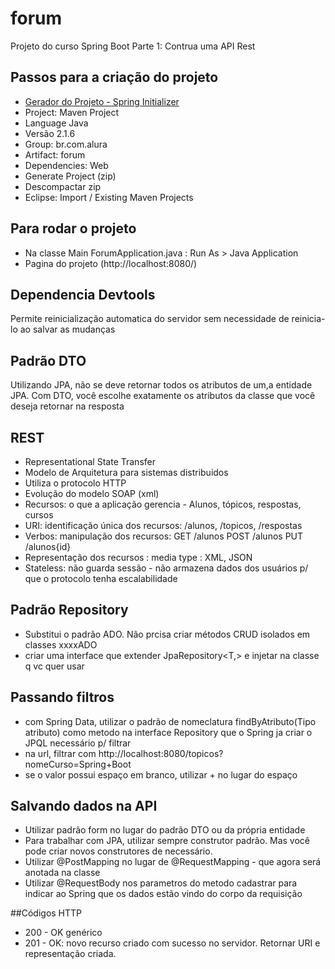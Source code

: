 # forum
Projeto do curso Spring Boot Parte 1: Contrua uma API Rest

## Passos para a criação do projeto
* [Gerador do Projeto - Spring Initializer](https://start.spring.io/)
* Project: Maven Project
* Language Java
* Versão 2.1.6
* Group: br.com.alura
* Artifact: forum
* Dependencies: Web
* Generate Project (zip)
* Descompactar zip
* Eclipse: Import / Existing Maven Projects

## Para rodar o projeto
* Na classe Main ForumApplication.java :  Run As > Java Application
* Pagina do projeto (http://localhost:8080/)

## Dependencia Devtools
Permite reinicialização automatica do servidor sem necessidade de reinicia-lo ao salvar as mudanças

## Padrão DTO
Utilizando JPA, não se deve retornar todos os atributos de um,a entidade JPA. Com DTO, você escolhe exatamente os atributos da classe que você deseja retornar na resposta

## REST
* Representational State Transfer
* Modelo de Arquitetura para sistemas distribuidos
* Utiliza o protocolo HTTP
* Evolução do modelo SOAP (xml)
* Recursos: o que a aplicação gerencia - Alunos, tópicos, respostas, cursos
* URI: identificação única dos recursos: /alunos, /topicos, /respostas
* Verbos: manipulação dos recursos: GET /alunos POST /alunos PUT /alunos{id} 
* Representação dos recursos : media type : XML, JSON
* Stateless: não guarda sessão - não armazena dados dos usuários p/ que o protocolo tenha escalabilidade

## Padrão Repository
* Substitui o padrão ADO. Não prcisa criar métodos CRUD isolados em classes xxxxADO
* criar uma interface que extender JpaRepository<T,> e injetar na classe q vc quer usar

## Passando filtros
* com Spring Data, utilizar o padrão de nomeclatura findByAtributo(Tipo atributo) como metodo na interface Repository que o Spring ja criar o JPQL necessário p/ filtrar
* na url, filtrar com http://localhost:8080/topicos?nomeCurso=Spring+Boot
* se o valor possui espaço em branco, utilizar + no lugar do espaço

## Salvando dados na API
* Utilizar padrão form no lugar do padrão DTO ou da própria entidade
* Para trabalhar com JPA, utilizar sempre construtor padrão. Mas você pode criar novos construtores de necessário.
* Utilizar @PostMapping no lugar de @RequestMapping - que agora será anotada na classe
* Utilizar @RequestBody nos parametros do metodo cadastrar para indicar ao Spring que os dados estão vindo do corpo da requisição

##Códigos HTTP
* 200 - OK genérico
* 201 - OK: novo recurso criado com sucesso no servidor. Retornar URI e representação criada.